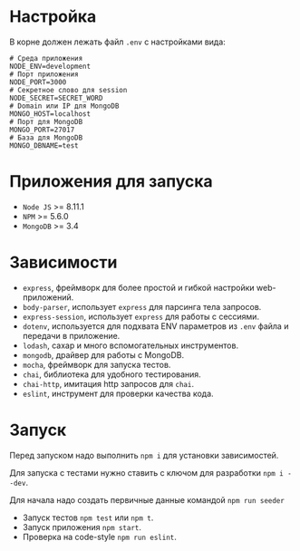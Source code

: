 # Настройка
В корне должен лежать файл ```.env``` с настройками вида:
``` text
# Среда приложения
NODE_ENV=development
# Порт приложения
NODE_PORT=3000
# Секретное слово для session
NODE_SECRET=SECRET_WORD
# Domain или IP для MongoDB
MONGO_HOST=localhost
# Порт для MongoDB
MONGO_PORT=27017
# База для MongoDB
MONGO_DBNAME=test
```

# Приложения для запуска
- ```Node JS``` >= 8.11.1
- ```NPM``` >= 5.6.0
- ```MongoDB``` >= 3.4

# Зависимости
- ```express```, фреймворк для более простой и гибкой настройки web-приложений.
- ```body-parser```, использует ```express``` для парсинга тела запросов.
- ```express-session```, использует ```express``` для работы с сессиями.
- ```dotenv```, используется для подхвата ENV параметров из ```.env``` файла и передачи в приложение.
- ```lodash```, сахар и много вспомогательных инструментов.
- ```mongodb```, драйвер для работы с MongoDB.
- ```mocha```, фреймворк для запуска тестов.
- ```chai```, библиотека для удобного тестирования.
- ```chai-http```, имитация http запросов для ```chai```.
- ```eslint```, инструмент для проверки качества кода.

# Запуск
Перед запуском надо выполнить ```npm i``` для установки зависимостей.

Для запуска с тестами нужно ставить с ключом для разработки ```npm i --dev```.

Для начала надо создать первичные данные командой ```npm run seeder```

- Запуск тестов ```npm test``` или ```npm t```.
- Запуск приложения ```npm start```.
- Проверка на code-style ```npm run eslint```.